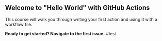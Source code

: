 ## Welcome to "Hello World" with GitHub Actions

This course will walk you through writing your first action and using it with a workflow file. 

**Ready to get started? Navigate to the first issue.**
#test

